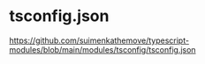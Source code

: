 # tsconfig.json

<https://github.com/suimenkathemove/typescript-modules/blob/main/modules/tsconfig/tsconfig.json>
